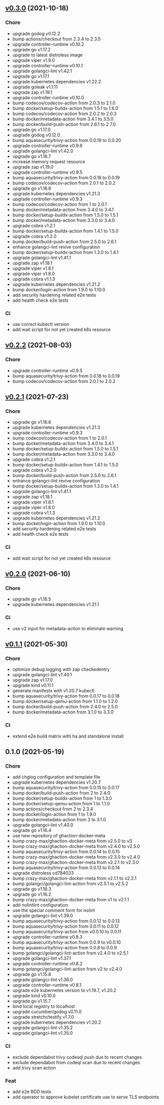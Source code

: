 
<a name="v0.3.0"></a>
## [v0.3.0](https://github.com/alex1989hu/kubelet-serving-cert-approver/compare/v0.2.2...v0.3.0) (2021-10-18)

### Chore

* upgrade godog v0.12.2
* bump actions/checkout from 2.3.4 to 2.3.5
* upgrade controller-runtime v0.10.2
* upgrade go v1.17.2
* upgrade to latest distroless image
* upgrade viper v1.9.0
* upgrade controller-runtime v0.10.1
* upgrade golangci-lint v1.42.1
* upgrade go v1.17.1
* upgrade kubernetes dependencies v1.22.2
* upgrade goleak v1.1.11
* upgrade zap v1.19.1
* upgrade controller-runtime v0.10.0
* bump codecov/codecov-action from 2.0.3 to 2.1.0
* bump docker/setup-buildx-action from 1.5.1 to 1.6.0
* bump codecov/codecov-action from 2.0.2 to 2.0.3
* bump docker/metadata-action from 3.4.1 to 3.5.0
* bump docker/build-push-action from 2.6.1 to 2.7.0
* upgrade go v1.17.0
* upgrade godog v0.12.0
* bump aquasecurity/trivy-action from 0.0.19 to 0.0.20
* upgrade controller-runtime v0.9.6
* upgrade golangci-lint v1.42.0
* upgrade go v1.16.7
* increase memory request resource
* upgrade zap v1.19.0
* upgrade controller-runtime v0.9.5
* bump aquasecurity/trivy-action from 0.0.18 to 0.0.19
* bump codecov/codecov-action from 2.0.1 to 2.0.2
* upgrade go v1.16.6
* upgrade kubernetes dependencies v1.21.3
* upgrade controller-runtime v0.9.3
* bump codecov/codecov-action from 1 to 2.0.1
* bump docker/metadata-action from 3.4.0 to 3.4.1
* bump docker/setup-buildx-action from 1.5.0 to 1.5.1
* bump docker/metadata-action from 3.3.0 to 3.4.0
* upgrade cobra v1.2.1
* bump docker/setup-buildx-action from 1.4.1 to 1.5.0
* upgrade cobra v1.2.0
* bump docker/build-push-action from 2.5.0 to 2.6.1
* enhance golangci-lint revive configuration
* bump docker/setup-buildx-action from 1.3.0 to 1.4.1
* upgrade golangci-lint v1.41.1
* upgrade zap v1.18.1
* upgrade viper v1.8.1
* upgrade viper v1.8.0
* upgrade cobra v1.1.3
* upgrade kubernetes dependencies v1.21.2
* bump docker/login-action from 1.9.0 to 1.10.0
* add security hardening related e2e tests
* add health check e2e tests

### Ci

* use correct kubectl version
* add wait script for not yet created k8s resource

<a name="v0.2.2"></a>
## [v0.2.2](https://github.com/alex1989hu/kubelet-serving-cert-approver/compare/v0.2.1...v0.2.2) (2021-08-03)

### Chore

* upgrade controller-runtime v0.9.5
* bump aquasecurity/trivy-action from 0.0.18 to 0.0.19
* bump codecov/codecov-action from 2.0.1 to 2.0.2

<a name="v0.2.1"></a>
## [v0.2.1](https://github.com/alex1989hu/kubelet-serving-cert-approver/compare/v0.2.0...v0.2.1) (2021-07-23)

### Chore

* upgrade go v1.16.6
* upgrade kubernetes dependencies v1.21.3
* upgrade controller-runtime v0.9.3
* bump codecov/codecov-action from 1 to 2.0.1
* bump docker/metadata-action from 3.4.0 to 3.4.1
* bump docker/setup-buildx-action from 1.5.0 to 1.5.1
* bump docker/metadata-action from 3.3.0 to 3.4.0
* upgrade cobra v1.2.1
* bump docker/setup-buildx-action from 1.4.1 to 1.5.0
* upgrade cobra v1.2.0
* bump docker/build-push-action from 2.5.0 to 2.6.1
* enhance golangci-lint revive configuration
* bump docker/setup-buildx-action from 1.3.0 to 1.4.1
* upgrade golangci-lint v1.41.1
* upgrade zap v1.18.1
* upgrade viper v1.8.1
* upgrade viper v1.8.0
* upgrade cobra v1.1.3
* upgrade kubernetes dependencies v1.21.2
* bump docker/login-action from 1.9.0 to 1.10.0
* add security hardening related e2e tests
* add health check e2e tests

### Ci

* add wait script for not yet created k8s resource

<a name="v0.2.0"></a>
## [v0.2.0](https://github.com/alex1989hu/kubelet-serving-cert-approver/compare/v0.1.1...v0.2.0) (2021-06-10)

### Chore

* upgrade go v1.16.5
* upgrade kubernetes dependencies v1.21.1

### Ci

* use v2 input for metadata-action to eliminate warning


<a name="v0.1.1"></a>
## [v0.1.1](https://github.com/alex1989hu/kubelet-serving-cert-approver/compare/0.1.0...v0.1.1) (2021-05-30)

### Chore

* optimize debug logging with zap checkedentry
* upgrade golangci-lint v1.40.1
* upgrade zap v1.17.0
* upgrade kind v0.11.1
* generate manifests with v1.20.7 kubectl
* bump aquasecurity/trivy-action from 0.0.17 to 0.0.18
* bump docker/setup-qemu-action from 1.1.0 to 1.2.0
* bump docker/build-push-action from 2.4.0 to 2.5.0
* bump docker/metadata-action from 3.1.0 to 3.3.0

### Ci

* extend e2e build matrix with ha and standalone install


<a name="0.1.0"></a>
## 0.1.0 (2021-05-19)

### Chore

* add chglog configuration and template file
* upgrade kubernetes dependencies v1.20.7
* bump aquasecurity/trivy-action from 0.0.15 to 0.0.17
* bump docker/build-push-action from 2 to 2.4.0
* bump docker/setup-buildx-action from 1 to 1.3.0
* bump docker/setup-qemu-action from 1 to 1.1.0
* bump actions/checkout from 2 to 2.3.4
* bump docker/login-action from 1 to 1.9.0
* bump docker/metadata-action from 3 to 3.1.0
* upgrade golangci-lint v1.40.0
* upgrade go v1.16.4
* use new repository of ghaction-docker-meta
* bump crazy-max/ghaction-docker-meta from v2.5.0 to v3
* bump crazy-max/ghaction-docker-meta from v2.4.0 to v2.5.0
* bump aquasecurity/trivy-action from 0.0.14 to 0.0.15
* bump crazy-max/ghaction-docker-meta from v2.3.0 to v2.4.0
* bump crazy-max/ghaction-docker-meta from v2.2.1 to v2.3.0
* bump aquasecurity/trivy-action from 0.0.13 to 0.0.14
* upgrade distroless cd784033
* bump crazy-max/ghaction-docker-meta from v2.1.1 to v2.2.1
* bump golangci/golangci-lint-action from v2.5.1 to v2.5.2
* upgrade go v1.16.3
* upgrade go v1.16.2
* bump crazy-max/ghaction-docker-meta from v1 to v2.1.1
* add nolintlint configuration
* use the special comment form for nolint
* upgrade golangci-lint v1.39.0
* bump aquasecurity/trivy-action from 0.0.12 to 0.0.13
* bump aquasecurity/trivy-action from 0.0.11 to 0.0.12
* bump aquasecurity/trivy-action from v0.0.10 to 0.0.11
* upgrade controller-runtime v0.8.3
* bump aquasecurity/trivy-action from 0.0.9 to v0.0.10
* bump aquasecurity/trivy-action from 0.0.8 to 0.0.9
* bump golangci/golangci-lint-action from v2.4.0 to v2.5.1
* upgrade golangci-lint v1.37.1
* upgrade controller-runtime v0.8.2
* bump golangci/golangci-lint-action from v2 to v2.4.0
* upgrade go v1.15.8
* upgrade golangci-lint v1.36.0
* upgrade controller-runtime v0.8.1
* upgrade e2e kubernetes version to v1.19.7, v1.20.2
* upgrade kind v0.10.0
* upgrade go v1.15.7
* bind local registry to localhost
* upgrade cucumber/godog v0.11.0
* upgrade stretchr/testify v1.7.0
* upgrade kubernetes dependencies v1.20.2
* upgrade golangci-lint v1.35.2
* upgrade golangci-lint v1.35.0

### Ci

* exclude dependabot trivy codesql push due to recent changes
* exclude dependabot from codeql scan due to recent changes
* add trivy scan action

### Feat

* add e2e BDD tests
* add operator to approve kubelet certificate use to serve TLS endpoints
